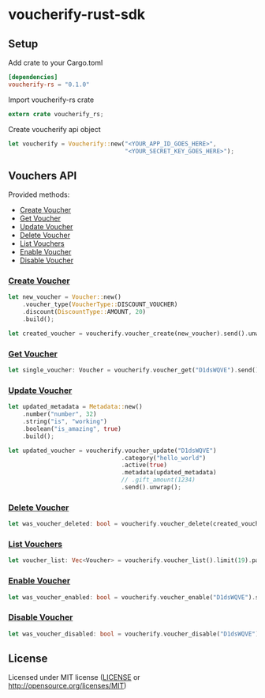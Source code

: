 # voucherify-rust-sdk

## Setup

Add crate to your Cargo.toml
``` toml
[dependencies]
voucherify-rs = "0.1.0"
```

Import voucherify-rs crate

``` rust
extern crate voucherify_rs;
```

Create voucherify api object

``` rust
let voucherify = Voucherify::new("<YOUR_APP_ID_GOES_HERE>",
                                 "<YOUR_SECRET_KEY_GOES_HERE>");
```

## Vouchers API

Provided methods:
- [Create Voucher](#create-voucher)
- [Get Voucher](#get-voucher)
- [Update Voucher](#update-voucher)
- [Delete Voucher](#delete-voucher)
- [List Vouchers](#list-vouchers)
- [Enable Voucher](#enable-voucher)
- [Disable Voucher](#disable-voucher)

### [Create Voucher]

``` rust
let new_voucher = Voucher::new()
    .voucher_type(VoucherType::DISCOUNT_VOUCHER)
    .discount(DiscountType::AMOUNT, 20)
    .build();

let created_voucher = voucherify.voucher_create(new_voucher).send().unwrap();
```

### [Get Voucher]

``` rust
let single_voucher: Voucher = voucherify.voucher_get("D1dsWQVE").send().unwrap();
```

### [Update Voucher]

``` rust
let updated_metadata = Metadata::new()
    .number("number", 32)
    .string("is", "working")
    .boolean("is_amazing", true)
    .build();

let updated_voucher = voucherify.voucher_update("D1dsWQVE")
                                .category("hello_world")
                                .active(true)
                                .metadata(updated_metadata)
                                // .gift_amount(1234)
                                .send().unwrap();
```

### [Delete Voucher]

``` rust
let was_voucher_deleted: bool = voucherify.voucher_delete(created_voucher_code.as_str()).send().unwrap();
```

### [List Vouchers]

``` rust
let voucher_list: Vec<Voucher> = voucherify.voucher_list().limit(19).page(1).send().unwrap();
```

### [Enable Voucher]

``` rust
let was_voucher_enabled: bool = voucherify.voucher_enable("D1dsWQVE").send().unwrap();
```

### [Disable Voucher]

``` rust
let was_voucher_disabled: bool = voucherify.voucher_disable("D1dsWQVE").send().unwrap();
```

## License

Licensed under MIT license ([LICENSE](LICENSE) or http://opensource.org/licenses/MIT)

[Create Voucher]: https://docs.voucherify.io/reference?utm_source=github&utm_medium=sdk&utm_campaign=acq#create-voucher
[Get Voucher]: https://docs.voucherify.io/reference?utm_source=github&utm_medium=sdk&utm_campaign=acq#vouchers-get
[Update Voucher]: https://docs.voucherify.io/reference?utm_source=github&utm_medium=sdk&utm_campaign=acq#update-voucher
[Delete Voucher]: https://docs.voucherify.io/reference?utm_source=github&utm_medium=sdk&utm_campaign=acq#delete-voucher
[List Vouchers]: https://docs.voucherify.io/reference?utm_source=github&utm_medium=sdk&utm_campaign=acq#list-vouchers
[Enable Voucher]: https://docs.voucherify.io/reference?utm_source=github&utm_medium=sdk&utm_campaign=acq#enable-voucher
[Disable Voucher]: https://docs.voucherify.io/reference?utm_source=github&utm_medium=sdk&utm_campaign=acq#disable-voucher
